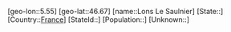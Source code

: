 ﻿---
location: [46.67,5.55]
type: City
tags:
- geo/City


SpocWebEntityId: 32088
isDeleted: false
confidential: public

---
[geo-lon::5.55]
[geo-lat::46.67]
[name::Lons Le Saulnier]
[State::]
[Country::[France](geo/Continent/Europe/France.md)]
[StateId::]
[Population::]
[Unknown::]

